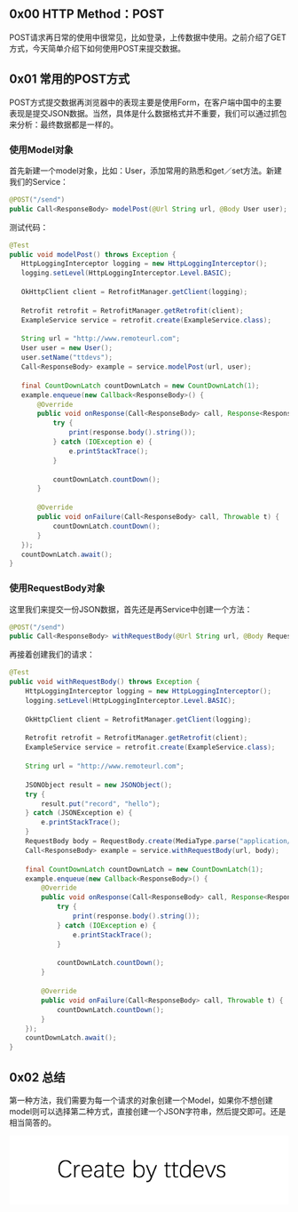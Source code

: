 
## 0x00 HTTP Method：POST

POST请求再日常的使用中很常见，比如登录，上传数据中使用。之前介绍了GET方式，今天简单介绍下如何使用POST来提交数据。


## 0x01 常用的POST方式

POST方式提交数据再浏览器中的表现主要是使用Form，在客户端中国中的主要表现是提交JSON数据。当然，具体是什么数据格式并不重要，我们可以通过抓包来分析：最终数据都是一样的。

### 使用Model对象

首先新建一个model对象，比如：User，添加常用的熟悉和get／set方法。新建我们的Service：

``` java
@POST("/send")
public Call<ResponseBody> modelPost(@Url String url, @Body User user);
```

测试代码：

``` java
@Test
public void modelPost() throws Exception {
   HttpLoggingInterceptor logging = new HttpLoggingInterceptor();
   logging.setLevel(HttpLoggingInterceptor.Level.BASIC);

   OkHttpClient client = RetrofitManager.getClient(logging);

   Retrofit retrofit = RetrofitManager.getRetrofit(client);
   ExampleService service = retrofit.create(ExampleService.class);

   String url = "http://www.remoteurl.com";
   User user = new User();
   user.setName("ttdevs");
   Call<ResponseBody> example = service.modelPost(url, user);

   final CountDownLatch countDownLatch = new CountDownLatch(1);
   example.enqueue(new Callback<ResponseBody>() {
       @Override
       public void onResponse(Call<ResponseBody> call, Response<ResponseBody> response) {
           try {
               print(response.body().string());
           } catch (IOException e) {
               e.printStackTrace();
           }

           countDownLatch.countDown();
       }

       @Override
       public void onFailure(Call<ResponseBody> call, Throwable t) {
           countDownLatch.countDown();
       }
   });
   countDownLatch.await();
}
```

### 使用RequestBody对象

这里我们来提交一份JSON数据，首先还是再Service中创建一个方法：

``` java
@POST("/send")
public Call<ResponseBody> withRequestBody(@Url String url, @Body RequestBody body);
```

再接着创建我们的请求：

``` java
@Test
public void withRequestBody() throws Exception {
    HttpLoggingInterceptor logging = new HttpLoggingInterceptor();
    logging.setLevel(HttpLoggingInterceptor.Level.BASIC);

    OkHttpClient client = RetrofitManager.getClient(logging);

    Retrofit retrofit = RetrofitManager.getRetrofit(client);
    ExampleService service = retrofit.create(ExampleService.class);

    String url = "http://www.remoteurl.com";

    JSONObject result = new JSONObject();
    try {
        result.put("record", "hello");
    } catch (JSONException e) {
        e.printStackTrace();
    }
    RequestBody body = RequestBody.create(MediaType.parse("application/json"), result.toString());
    Call<ResponseBody> example = service.withRequestBody(url, body);

    final CountDownLatch countDownLatch = new CountDownLatch(1);
    example.enqueue(new Callback<ResponseBody>() {
        @Override
        public void onResponse(Call<ResponseBody> call, Response<ResponseBody> response) {
            try {
                print(response.body().string());
            } catch (IOException e) {
                e.printStackTrace();
            }

            countDownLatch.countDown();
        }

        @Override
        public void onFailure(Call<ResponseBody> call, Throwable t) {
            countDownLatch.countDown();
        }
    });
    countDownLatch.await();
}
```


## 0x02 总结

第一种方法，我们需要为每一个请求的对象创建一个Model，如果你不想创建model则可以选择第二种方式，直接创建一个JSON字符串，然后提交即可。还是相当简答的。

![Create by ttdevs](https://raw.githubusercontent.com/ttdevs/ttdevs.github.io/common/images/logo.png)


